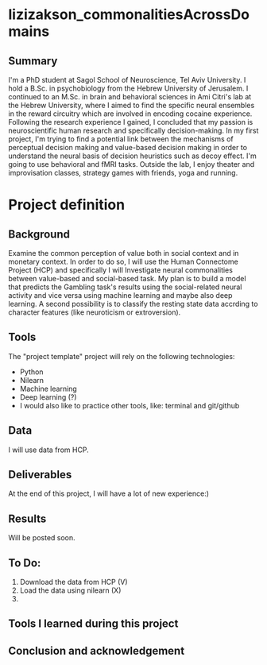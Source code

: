 # lizizakson_commonalitiesAcrossDomains

## Summary
I'm a PhD student at Sagol School of Neuroscience, Tel Aviv University. I hold a B.Sc. in psychobiology from the Hebrew University of Jerusalem. I continued to an M.Sc. in brain and behavioral sciences in Ami Citri's lab at the Hebrew University, where I aimed to find the specific neural ensembles in the reward circuitry which are involved in encoding cocaine experience. Following the research experience I gained, I concluded that my passion is neuroscientific human research and specifically decision-making. In my first project, I'm trying to find a potential link between the mechanisms of perceptual decision making and value-based decision making in order to understand the neural basis of decision heuristics such as decoy effect. I'm going to use behavioral and fMRI tasks.
Outside the lab, I enjoy theater and improvisation classes, strategy games with friends, yoga and running.

# Project definition
## Background
Examine the common perception of value both in social context and in monetary context. In order to do so, I will use the Human Connectome Project (HCP) and specifically I will Investigate neural commonalities between value-based and social-based task.
My plan is to build a model that predicts the Gambling task's results using the social-related neural activity and vice versa using machine learning and maybe also deep learning.
A second possibility is to classify the resting state data accrding to character features (like neuroticism or extroversion).

## Tools
The "project template" project will rely on the following technologies:
- Python
- Nilearn
- Machine learning
- Deep learning (?)
- I would also like to practice other tools, like: terminal and git/github

## Data
I will use data from HCP.

## Deliverables
At the end of this project, I will have a lot of new experience:)

## Results
Will be posted soon.

## To Do:
1. Download the data from HCP (V)
2. Load the data using nilearn (X)
3. 

## Tools I learned during this project


## Conclusion and acknowledgement


